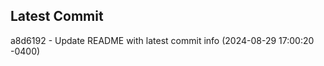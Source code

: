 
## Latest Commit
a8d6192 - Update README with latest commit info (2024-08-29 17:00:20 -0400) <Yunxi-Zhou>
